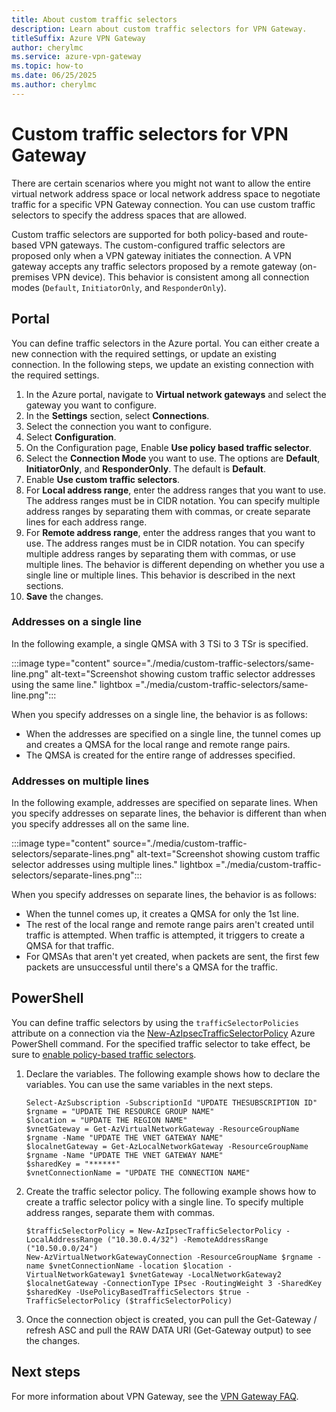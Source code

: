 ```yaml
---
title: About custom traffic selectors
description: Learn about custom traffic selectors for VPN Gateway.
titleSuffix: Azure VPN Gateway
author: cherylmc
ms.service: azure-vpn-gateway
ms.topic: how-to
ms.date: 06/25/2025
ms.author: cherylmc
---
```

# Custom traffic selectors for VPN Gateway

There are certain scenarios where you might not want to allow the entire virtual network address space or local network address space to negotiate traffic for a specific VPN Gateway connection. You can use custom traffic selectors to specify the address spaces that are allowed.

Custom traffic selectors are supported for both policy-based and route-based VPN gateways. The custom-configured traffic selectors are proposed only when a VPN gateway initiates the connection. A VPN gateway accepts any traffic selectors proposed by a remote gateway (on-premises VPN device). This behavior is consistent among all connection modes (`Default`, `InitiatorOnly`, and `ResponderOnly`).

## Portal

You can define traffic selectors in the Azure portal. You can either create a new connection with the required settings, or update an existing connection. In the following steps, we update an existing connection with the required settings.

1. In the Azure portal, navigate to **Virtual network gateways** and select the gateway you want to configure.
1. In the **Settings** section, select **Connections**.
1. Select the connection you want to configure.
1. Select **Configuration**.
1. On the Configuration page, Enable **Use policy based traffic selector**.
1. Select the **Connection Mode** you want to use. The options are **Default**, **InitiatorOnly**, and **ResponderOnly**. The default is **Default**.
1. Enable **Use custom traffic selectors**.
1. For **Local address range**, enter the address ranges that you want to use. The address ranges must be in CIDR notation. You can specify multiple address ranges by separating them with commas, or create separate lines for each address range.
1. For **Remote address range**, enter the address ranges that you want to use. The address ranges must be in CIDR notation. You can specify multiple address ranges by separating them with commas, or use multiple lines. The behavior is different depending on whether you use a single line or multiple lines. This behavior is described in the next sections.
1. **Save** the changes.

### Addresses on a single line

In the following example, a single QMSA with 3 TSi to 3 TSr is specified.

:::image type="content" source="./media/custom-traffic-selectors/same-line.png" alt-text="Screenshot showing custom traffic selector addresses using the same line." lightbox ="./media/custom-traffic-selectors/same-line.png":::

When you specify addresses on a single line, the behavior is as follows:

* When the addresses are specified on a single line, the tunnel comes up and creates a QMSA for the local range and remote range pairs.
* The QMSA is created for the entire range of addresses specified.

### Addresses on multiple lines

In the following example, addresses are specified on separate lines. When you specify addresses on separate lines, the behavior is different than when you specify addresses all on the same line.

:::image type="content" source="./media/custom-traffic-selectors/separate-lines.png" alt-text="Screenshot showing custom traffic selector addresses using multiple lines." lightbox ="./media/custom-traffic-selectors/separate-lines.png":::

When you specify addresses on separate lines, the behavior is as follows:

* When the tunnel comes up, it creates a QMSA for only the 1st line.
* The rest of the local range and remote range pairs aren't created until traffic is attempted. When traffic is attempted, it triggers to create a QMSA for that traffic.
* For QMSAs that aren't yet created, when packets are sent, the first few packets are unsuccessful until there's a QMSA for the traffic.

## PowerShell

You can define traffic selectors by using the `trafficSelectorPolicies` attribute on a connection via the [New-AzIpsecTrafficSelectorPolicy](/powershell/module/az.network/new-azipsectrafficselectorpolicy) Azure PowerShell command. For the specified traffic selector to take effect, be sure to [enable policy-based traffic selectors](vpn-gateway-connect-multiple-policybased-rm-ps.md#enablepolicybased).

1. Declare the variables. The following example shows how to declare the variables. You can use the same variables in the next steps.

   ```azurepowershell-interactive
   Select-AzSubscription -SubscriptionId "UPDATE THESUBSCRIPTION ID" 
   $rgname = "UPDATE THE RESOURCE GROUP NAME"
   $location = "UPDATE THE REGION NAME"
   $vnetGateway = Get-AzVirtualNetworkGateway -ResourceGroupName $rgname -Name "UPDATE THE VNET GATEWAY NAME"
   $localnetGateway = Get-AzLocalNetworkGateway -ResourceGroupName $rgname -Name "UPDATE THE VNET GATEWAY NAME"
   $sharedKey = "******"
   $vnetConnectionName = "UPDATE THE CONNECTION NAME"
   ```

1. Create the traffic selector policy. The following example shows how to create a traffic selector policy with a single line. To specify multiple address ranges, separate them with commas.

   ```azurepowershell-interactive
   $trafficSelectorPolicy = New-AzIpsecTrafficSelectorPolicy -LocalAddressRange ("10.30.0.4/32") -RemoteAddressRange ("10.50.0.0/24")
   New-AzVirtualNetworkGatewayConnection -ResourceGroupName $rgname -name $vnetConnectionName -location $location -VirtualNetworkGateway1 $vnetGateway -LocalNetworkGateway2 $localnetGateway -ConnectionType IPsec -RoutingWeight 3 -SharedKey $sharedKey -UsePolicyBasedTrafficSelectors $true -TrafficSelectorPolicy ($trafficSelectorPolicy) 
   ```

1. Once the connection object is created, you can pull the Get-Gateway / refresh ASC and pull the RAW DATA URI (Get-Gateway output) to see the changes.

## Next steps

For more information about VPN Gateway, see the [VPN Gateway FAQ](vpn-gateway-vpn-faq.md).
